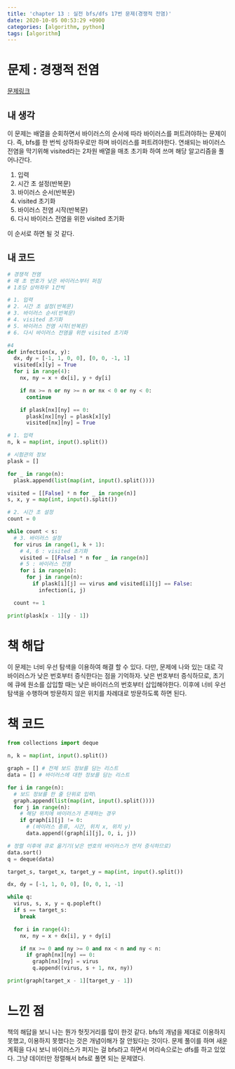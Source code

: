 ```yaml
---
title: 'chapter 13 : 실전 bfs/dfs 17번 문제(경쟁적 전염)'
date: 2020-10-05 00:53:29 +0900
categories: [algorithm, python]
tags: [algorithm]
---
```

# 문제 : 경쟁적 전염
[문제링크](https://www.acmicpc.net/problem/18405)
## 내 생각
이 문제는 배열을 순회하면서 바이러스의 순서에 따라 바이러스를 퍼트려야하는 문제이다. 즉, bfs를 한 번씩 상하좌우로만 하며 바이러스를 퍼트려야한다.
연쇄되는 바이러스 전염을 막기위해 visited라는 2차원 배열을 매초 초기화 하여 쓰며 해당 알고리즘을 풀어나간다.
1. 입력
2. 시간 초 설정(반복문)
3. 바이러스 순서(반복문)
4. visited 초기화
5. 바이러스 전염 시작(반복문)
6. 다시 바이러스 전염을 위한 visited 초기화

이 순서로 하면 될 것 같다.

## 내 코드
```python
# 경쟁적 전염
# 매 초 번호가 낮은 바이러스부터 퍼짐
# 1초당 상하좌우 1칸씩

# 1. 입력
# 2. 시간 초 설정(반복문)
# 3. 바이러스 순서(반복문)
# 4. visited 초기화
# 5. 바이러스 전염 시작(반복문)
# 6. 다시 바이러스 전염을 위한 visited 초기화

#4
def infection(x, y):
  dx, dy = [-1, 1, 0, 0], [0, 0, -1, 1]
  visited[x][y] = True
  for i in range(4):
    nx, ny = x + dx[i], y + dy[i]

    if nx >= n or ny >= n or nx < 0 or ny < 0:
      continue

    if plask[nx][ny] == 0:
      plask[nx][ny] = plask[x][y]
      visited[nx][ny] = True

# 1. 입력
n, k = map(int, input().split())

# 시험관의 정보
plask = []

for _ in range(n):
  plask.append(list(map(int, input().split())))

visited = [[False] * n for _ in range(n)]
s, x, y = map(int, input().split())

# 2. 시간 초 설정
count = 0

while count < s:
  # 3. 바이러스 설정
  for virus in range(1, k + 1):
    # 4, 6 : visited 초기화
    visited = [[False] * n for _ in range(n)]
    # 5 : 바이러스 전염
    for i in range(n):
      for j in range(n):
        if plask[i][j] == virus and visited[i][j] == False:
          infection(i, j)

  count += 1

print(plask[x - 1][y - 1])
```
# 책 해답
이 문제는 너비 우선 탐색을 이용하여 해결 할 수 있다. 다만, 문제에 나와 있는 대로 각 바이러스가 낮은 번호부터 증식한다는 점을 기억하자. 낮은 번호부터 증식하므로, 초기에 큐에 원소를 삽입할 때는 낮은 바이러스의 번호부터 삽입해야한다. 이후에 너비 우선 탐색을 수행하며 방문하지 않은 위치를 차례대로 방문하도록 하면 된다.

# 책 코드
```python
from collections import deque

n, k = map(int, input().split())

graph = [] # 전체 보드 정보를 담는 리스트
data = [] # 바이러스에 대한 정보를 담는 리스트

for i in range(n):
  # 보드 정보를 한 줄 단위로 입력\
  graph.append(list(map(int, input().split())))
  for j in range(n):
    # 해당 위치에 바이러스가 존재하는 경우
    if graph[i][j] != 0:
      # (바이러스 종류, 시간, 위치 x, 위치 y)
      data.append((graph[i][j], 0, i, j))

# 정렬 이후에 큐로 옮기기(낮은 번호의 바이러스가 먼저 증식하므로)
data.sort()
q = deque(data)

target_s, target_x, target_y = map(int, input().split())

dx, dy = [-1, 1, 0, 0], [0, 0, 1, -1]

while q:
  virus, s, x, y = q.popleft()
  if s == target_s:
    break

  for i in range(4):
    nx, ny = x + dx[i], y + dy[i]

    if nx >= 0 and ny >= 0 and nx < n and ny < n:
      if graph[nx][ny] == 0:
        graph[nx][ny] = virus
        q.append((virus, s + 1, nx, ny))

print(graph[target_x - 1][target_y - 1])
```
# 느낀 점
책의 해답을 보니 나는 뭔가 헛짓거리를 많이 한것 같다. bfs의 개념을 제대로 이용하지 못했고, 이용하지 못했다는 것은 개념이해가 잘 안됬다는 것이다. 문제 풀이를 하며 새운 계획을 다시 보니 바이러스가 퍼지는 걸 bfs라고 하면서 머리속으로는 dfs를 하고 있었다. 그냥 데이터만 정렬해서 bfs로 풀면 되는 문제였다.
